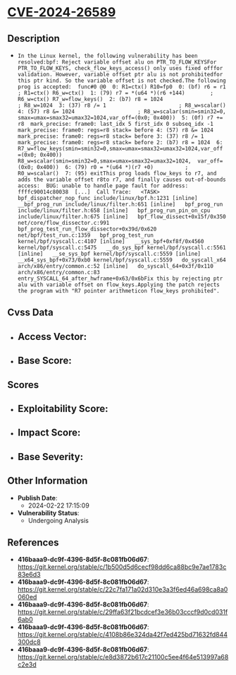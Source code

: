 
# [CVE-2024-26589](https://cve.mitre.org/cgi-bin/cvename.cgi?name=CVE-2024-26589)

## Description

- `In the Linux kernel, the following vulnerability has been resolved:bpf: Reject variable offset alu on PTR_TO_FLOW_KEYSFor PTR_TO_FLOW_KEYS, check_flow_keys_access() only uses fixed offfor validation. However, variable offset ptr alu is not prohibitedfor this ptr kind. So the variable offset is not checked.The following prog is accepted:  func#0 @0  0: R1=ctx() R10=fp0  0: (bf) r6 = r1                       ; R1=ctx() R6_w=ctx()  1: (79) r7 = *(u64 *)(r6 +144)        ; R6_w=ctx() R7_w=flow_keys()  2: (b7) r8 = 1024                     ; R8_w=1024  3: (37) r8 /= 1                       ; R8_w=scalar()  4: (57) r8 &= 1024                    ; R8_w=scalar(smin=smin32=0,  smax=umax=smax32=umax32=1024,var_off=(0x0; 0x400))  5: (0f) r7 += r8  mark_precise: frame0: last_idx 5 first_idx 0 subseq_idx -1  mark_precise: frame0: regs=r8 stack= before 4: (57) r8 &= 1024  mark_precise: frame0: regs=r8 stack= before 3: (37) r8 /= 1  mark_precise: frame0: regs=r8 stack= before 2: (b7) r8 = 1024  6: R7_w=flow_keys(smin=smin32=0,smax=umax=smax32=umax32=1024,var_off  =(0x0; 0x400)) R8_w=scalar(smin=smin32=0,smax=umax=smax32=umax32=1024,  var_off=(0x0; 0x400))  6: (79) r0 = *(u64 *)(r7 +0)          ; R0_w=scalar()  7: (95) exitThis prog loads flow_keys to r7, and adds the variable offset r8to r7, and finally causes out-of-bounds access:  BUG: unable to handle page fault for address: ffffc90014c80038  [...]  Call Trace:   <TASK>   bpf_dispatcher_nop_func include/linux/bpf.h:1231 [inline]   __bpf_prog_run include/linux/filter.h:651 [inline]   bpf_prog_run include/linux/filter.h:658 [inline]   bpf_prog_run_pin_on_cpu include/linux/filter.h:675 [inline]   bpf_flow_dissect+0x15f/0x350 net/core/flow_dissector.c:991   bpf_prog_test_run_flow_dissector+0x39d/0x620 net/bpf/test_run.c:1359   bpf_prog_test_run kernel/bpf/syscall.c:4107 [inline]   __sys_bpf+0xf8f/0x4560 kernel/bpf/syscall.c:5475   __do_sys_bpf kernel/bpf/syscall.c:5561 [inline]   __se_sys_bpf kernel/bpf/syscall.c:5559 [inline]   __x64_sys_bpf+0x73/0xb0 kernel/bpf/syscall.c:5559   do_syscall_x64 arch/x86/entry/common.c:52 [inline]   do_syscall_64+0x3f/0x110 arch/x86/entry/common.c:83   entry_SYSCALL_64_after_hwframe+0x63/0x6bFix this by rejecting ptr alu with variable offset on flow_keys.Applying the patch rejects the program with "R7 pointer arithmeticon flow_keys prohibited".`

## Cvss Data

- **Access Vector**:
  - 
- **Base Score**:
  - 

## Scores

- **Exploitability Score**:
  - 
- **Impact Score**:
  - 
- **Base Severity**:
  - 

## Other Information

- **Publish Date**:
  - 2024-02-22 17:15:09
- **Vulnerability Status**:
  - Undergoing Analysis

## References

- **416baaa9-dc9f-4396-8d5f-8c081fb06d67**: https://git.kernel.org/stable/c/1b500d5d6cecf98dd6ca88bc9e7ae1783c83e6d3
- **416baaa9-dc9f-4396-8d5f-8c081fb06d67**: https://git.kernel.org/stable/c/22c7fa171a02d310e3a3f6ed46a698ca8a0060ed
- **416baaa9-dc9f-4396-8d5f-8c081fb06d67**: https://git.kernel.org/stable/c/29ffa63f21bcdcef3e36b03cccf9d0cd031f6ab0
- **416baaa9-dc9f-4396-8d5f-8c081fb06d67**: https://git.kernel.org/stable/c/4108b86e324da42f7ed425bd71632fd844300dc8
- **416baaa9-dc9f-4396-8d5f-8c081fb06d67**: https://git.kernel.org/stable/c/e8d3872b617c21100c5ee4f64e513997a68c2e3d
